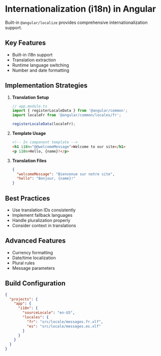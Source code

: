 # Internationalization (i18n) in Angular

Built-in `@angular/localize` provides comprehensive internationalization support.

## Key Features
- Built-in i18n support
- Translation extraction
- Runtime language switching
- Number and date formatting

## Implementation Strategies
1. **Translation Setup**
   ```typescript
   // app.module.ts
   import { registerLocaleData } from '@angular/common';
   import localeFr from '@angular/common/locales/fr';
   
   registerLocaleData(localeFr);
   ```

2. **Template Usage**
   ```html
   <!-- In component template -->
   <h1 i18n="@@welcomeMessage">Welcome to our site</h1>
   <p i18n>Hello, {name}!</p>
   ```

3. **Translation Files**
   ```json
   {
     "welcomeMessage": "Bienvenue sur notre site",
     "hello": "Bonjour, {name}!"
   }
   ```

## Best Practices
- Use translation IDs consistently
- Implement fallback languages
- Handle pluralization properly
- Consider context in translations

## Advanced Features
- Currency formatting
- Date/time localization
- Plural rules
- Message parameters

## Build Configuration
```json
{
  "projects": {
    "app": {
      "i18n": {
        "sourceLocale": "en-US",
        "locales": {
          "fr": "src/locale/messages.fr.xlf",
          "es": "src/locale/messages.es.xlf"
        }
      }
    }
  }
}
```